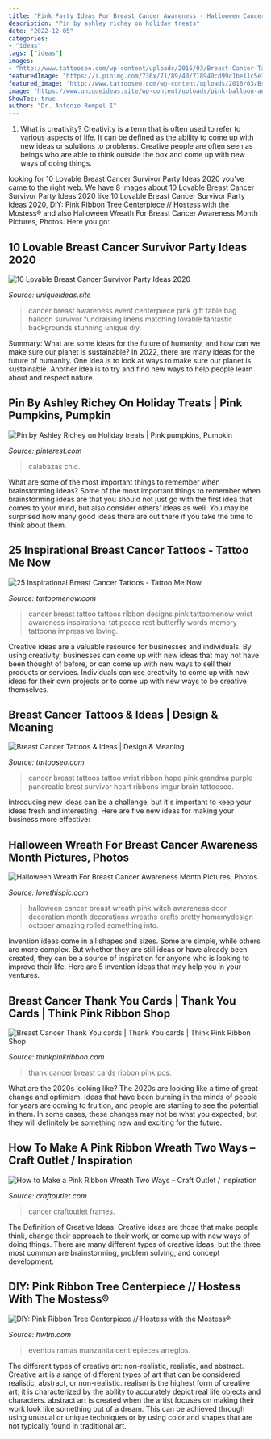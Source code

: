```yaml
---
title: "Pink Party Ideas For Breast Cancer Awareness - Halloween Cancer Breast Wreath Pink Witch Awareness Door Decoration Month Decorations Wreaths Crafts Pretty Homemydesign October Amazing Rolled Something Into"
description: "Pin by ashley richey on holiday treats"
date: "2022-12-05"
categories:
- "ideas"
tags: ["ideas"]
images:
- "http://www.tattooseo.com/wp-content/uploads/2016/03/Breast-Cancer-Tattoos-12.jpg"
featuredImage: "https://i.pinimg.com/736x/71/89/40/718940cd99c1be11c5e37cf229c44f10--pink-pumpkins-fall-pumpkins.jpg"
featured_image: "http://www.tattooseo.com/wp-content/uploads/2016/03/Breast-Cancer-Tattoos-12.jpg"
image: "https://www.uniqueideas.site/wp-content/uploads/pink-balloon-and-gift-bag-centerpiece-with-matching-table-linens-for-2.jpg"
ShowToc: true
author: "Dr. Antonio Rempel I"
---
```



1. What is creativity?
Creativity is a term that is often used to refer to various aspects of life. It can be defined as the ability to come up with new ideas or solutions to problems. Creative people are often seen as beings who are able to think outside the box and come up with new ways of doing things.

	

		
looking for 10 Lovable Breast Cancer Survivor Party Ideas 2020 you've came to the right web. We have 8 Images about 10 Lovable Breast Cancer Survivor Party Ideas 2020 like 10 Lovable Breast Cancer Survivor Party Ideas 2020, DIY: Pink Ribbon Tree Centerpiece // Hostess with the Mostess® and also Halloween Wreath For Breast Cancer Awareness Month Pictures, Photos. Here you go:
		
    
## 10 Lovable Breast Cancer Survivor Party Ideas 2020

<img loading=lazy src="https://www.uniqueideas.site/wp-content/uploads/pink-balloon-and-gift-bag-centerpiece-with-matching-table-linens-for-2.jpg" onerror="this.onerror=null;this.src='https://tse4.mm.bing.net/th?id=OIP.Plo7FwYKymQZ4tflAJ31JQHaLH&amp;pid=15.1';" alt="10 Lovable Breast Cancer Survivor Party Ideas 2020">

_Source: uniqueideas.site_

>cancer breast awareness event centerpiece pink gift table bag balloon survivor fundraising linens matching lovable fantastic backgrounds stunning unique diy. 

	

Summary: What are some ideas for the future of humanity, and how can we make sure our planet is sustainable?
In 2022, there are many ideas for the future of humanity. One idea is to look at ways to make sure our planet is sustainable. Another idea is to try and find new ways to help people learn about and respect nature.

    
## Pin By Ashley Richey On Holiday Treats | Pink Pumpkins, Pumpkin

<img loading=lazy src="https://i.pinimg.com/736x/71/89/40/718940cd99c1be11c5e37cf229c44f10--pink-pumpkins-fall-pumpkins.jpg" onerror="this.onerror=null;this.src='https://tse4.mm.bing.net/th?id=OIP.6GnKC9qLL6T-IaVk_Jko9QHaHa&amp;pid=15.1';" alt="Pin by Ashley Richey on Holiday treats | Pink pumpkins, Pumpkin">

_Source: pinterest.com_

>calabazas chic. 

	

What are some of the most important things to remember when brainstorming ideas?
Some of the most important things to remember when brainstorming ideas are that you should not just go with the first idea that comes to your mind, but also consider others’ ideas as well. You may be surprised how many good ideas there are out there if you take the time to think about them.

    
## 25 Inspirational Breast Cancer Tattoos - Tattoo Me Now

<img loading=lazy src="http://www.tattoomenow.com/tattoo-designs/wp-content/uploads/2012/09/breast-cancer-tat.jpg" onerror="this.onerror=null;this.src='https://tse4.mm.bing.net/th?id=OIP.HmqLoThfK1-IwS9tTdWcvQHaFj&amp;pid=15.1';" alt="25 Inspirational Breast Cancer Tattoos - Tattoo Me Now">

_Source: tattoomenow.com_

>cancer breast tattoo tattoos ribbon designs pink tattoomenow wrist awareness inspirational tat peace rest butterfly words memory tattoona impressive loving. 

	

Creative ideas are a valuable resource for businesses and individuals. By using creativity, businesses can come up with new ideas that may not have been thought of before, or can come up with new ways to sell their products or services. Individuals can use creativity to come up with new ideas for their own projects or to come up with new ways to be creative themselves.

    
## Breast Cancer Tattoos &amp; Ideas | Design &amp; Meaning

<img loading=lazy src="http://www.tattooseo.com/wp-content/uploads/2016/03/Breast-Cancer-Tattoos-12.jpg" onerror="this.onerror=null;this.src='https://tse4.mm.bing.net/th?id=OIP.rbmAY05E36vT3hunmGuFWQAAAA&amp;pid=15.1';" alt="Breast Cancer Tattoos &amp; Ideas | Design &amp; Meaning">

_Source: tattooseo.com_

>cancer breast tattoos tattoo wrist ribbon hope pink grandma purple pancreatic brest survivor heart ribbons imgur brain tattooseo. 

	

Introducing new ideas can be a challenge, but it's important to keep your ideas fresh and interesting. Here are five new ideas for making your business more effective:

    
## Halloween Wreath For Breast Cancer Awareness Month Pictures, Photos

<img loading=lazy src="http://www.lovethispic.com/uploaded_images/210170-Halloween-Wreath-For-Breast-Cancer-Awareness-Month.jpg" onerror="this.onerror=null;this.src='https://tse2.mm.bing.net/th?id=OIP.Wkd_fR1FP2iqo9Z6umep-gHaJ4&amp;pid=15.1';" alt="Halloween Wreath For Breast Cancer Awareness Month Pictures, Photos">

_Source: lovethispic.com_

>halloween cancer breast wreath pink witch awareness door decoration month decorations wreaths crafts pretty homemydesign october amazing rolled something into. 

	

Invention ideas come in all shapes and sizes. Some are simple, while others are more complex. But whether they are still ideas or have already been created, they can be a source of inspiration for anyone who is looking to improve their life. Here are 5 invention ideas that may help you in your ventures.

    
## Breast Cancer Thank You Cards | Thank You Cards | Think Pink Ribbon Shop

<img loading=lazy src="http://www.thinkpinkribbon.com/awareness-ribbons/media/catalog/product/cache/5/image/9df78eab33525d08d6e5fb8d27136e95/b/r/breast-cancer-walk-thank-you-card.jpg" onerror="this.onerror=null;this.src='https://tse1.mm.bing.net/th?id=OIP.OlFAZrfO6x9bl68QqWs1GAHaFY&amp;pid=15.1';" alt="Breast Cancer Thank You cards | Thank You cards | Think Pink Ribbon Shop">

_Source: thinkpinkribbon.com_

>thank cancer breast cards ribbon pink pcs. 

	

What are the 2020s looking like?
The 2020s are looking like a time of great change and optimism. Ideas that have been burning in the minds of people for years are coming to fruition, and people are starting to see the potential in them. In some cases, these changes may not be what you expected, but they will definitely be something new and exciting for the future.

    
## How To Make A Pink Ribbon Wreath Two Ways – Craft Outlet / Inspiration

<img loading=lazy src="http://www.craftoutlet.com/blog/wp-content/uploads/2015/05/Img7483.jpg" onerror="this.onerror=null;this.src='https://tse4.mm.bing.net/th?id=OIP.a97YVG1HBwV4KQoe6wf4dgHaMA&amp;pid=15.1';" alt="How to Make a Pink Ribbon Wreath Two Ways – Craft Outlet / inspiration">

_Source: craftoutlet.com_

>cancer craftoutlet frames. 

	

The Definition of Creative Ideas:
Creative ideas are those that make people think, change their approach to their work, or come up with new ways of doing things. There are many different types of creative ideas, but the three most common are brainstorming, problem solving, and concept development.

    
## DIY: Pink Ribbon Tree Centerpiece // Hostess With The Mostess®

<img loading=lazy src="https://www.hwtm.com/wp-content/uploads/2010/10/pinkribbon_centerpiece_1.jpg?is-pending-load=1" onerror="this.onerror=null;this.src='https://tse1.mm.bing.net/th?id=OIP.9PAdxw4c3g-k1PbzWqINGAHaJm&amp;pid=15.1';" alt="DIY: Pink Ribbon Tree Centerpiece // Hostess with the Mostess®">

_Source: hwtm.com_

>eventos ramas manzanita centrepieces arreglos. 

	

The different types of creative art: non-realistic, realistic, and abstract.
Creative art is a range of different types of art that can be considered realistic, abstract, or non-realistic. realism is the highest form of creative art, it is characterized by the ability to accurately depict real life objects and characters. abstract art is created when the artist focuses on making their work look like something out of a dream. This can be achieved through using unusual or unique techniques or by using color and shapes that are not typically found in traditional art.

